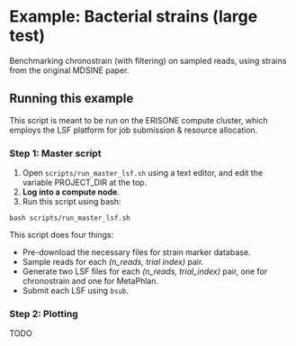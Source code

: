 # Example: Bacterial strains (large test)

Benchmarking chronostrain (with filtering) on sampled reads, using strains from the original MDSINE paper.

## Running this example

This script is meant to be run on the ERISONE compute cluster, which employs the LSF platform for job 
submission & resource allocation.

### Step 1: Master script

1) Open `scripts/run_master_lsf.sh` using a text editor, and edit the variable PROJECT_DIR at the top.
2) **Log into a compute node**.
3) Run this script using bash:

```
bash scripts/run_master_lsf.sh
```

This script does four things:
- Pre-download the necessary files for strain marker database.
- Sample reads for each *(n_reads, trial index)* pair.
- Generate two LSF files for each *(n_reads, trial_index)* pair, one for chronostrain and one for MetaPhlan.
- Submit each LSF using `bsub`.


### Step 2: Plotting

TODO
